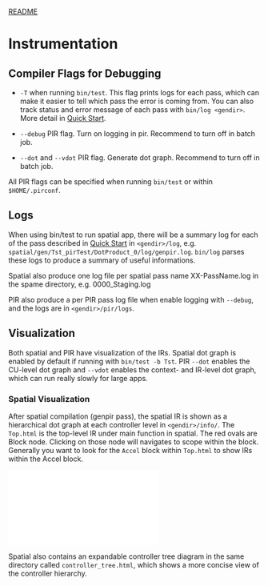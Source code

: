 [README](README.md)

# Instrumentation

## Compiler Flags for Debugging

- `-T` when running `bin/test`. This flag prints logs for each pass, which can make it easier to
  tell which pass the error is coming from. You can also track status and error message of each pass
  with `bin/log <gendir>`. More detail in [Quick Start](docs/QUICKSTART.md).

- `--debug` PIR flag. Turn on logging in pir. Recommend to turn off in batch job.

- `--dot` and `--vdot` PIR flag. Generate dot graph. Recommend to turn off in batch job.

All PIR flags can be specified when running `bin/test` or within `$HOME/.pirconf`.

## Logs
When using bin/test to run spatial app, there will be a summary log for each of the pass described
in [Quick Start](docs/QUICKSTART.md) in `<gendir>/log`, e.g.
`spatial/gen/Tst_pirTest/DotProduct_0/log/genpir.log`.  `bin/log` parses these logs to produce a
summary of useful informations.

Spatial also produce one log file per spatial pass name XX-PassName.log in the spame directory, e.g.
0000_Staging.log 

PIR also produce a per PIR pass log file when enable logging with `--debug`, and the logs are in 
`<gendir>/pir/logs`.

## Visualization

Both spatial and PIR have visualization of the IRs. Spatial dot graph is enabled by default if
running with `bin/test -b Tst`. PIR `--dot` enables the CU-level dot graph and `--vdot` enables
the context- and IR-level dot graph, which can run really slowly for large apps.

### Spatial Visualization
After spatial compilation (genpir pass), the spatial IR is shown as a hierarchical dot graph at each
controller level in `<gendir>/info/`. The `Top.html` is the top-level IR under main function in
spatial. The red ovals are Block node. Clicking on those node will navigates to scope within the
block. Generally you want to look for the `Accel` block within `Top.html` to show IRs within the
Accel block.

![Spatial Dot Graph](docs/Top.html) 

Spatial also contains an expandable controller tree diagram in the same directory called `controller_tree.html`, 
which shows a more concise view of the controller hierarchy.
